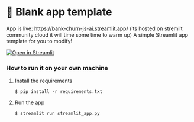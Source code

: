 # 🎈 Blank app template
App is live: https://bank-churn-js-ai.streamlit.app/ (its hosted on stremlit community cloud it will time some time to warm up)
A simple Streamlit app template for you to modify!

[![Open in Streamlit](https://static.streamlit.io/badges/streamlit_badge_black_white.svg)](https://blank-app-template.streamlit.app/)

### How to run it on your own machine

1. Install the requirements

   ```
   $ pip install -r requirements.txt
   ```

2. Run the app

   ```
   $ streamlit run streamlit_app.py
   ```
